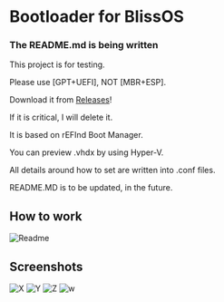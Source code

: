 # Bootloader for BlissOS
### The README.md is being written

This project is for testing.

Please use [GPT+UEFI], NOT [MBR+ESP].

Download it from [Releases](https://github.com/1457384613gh/Bootloader-for-BlissOS/releases)!

If it is critical, I will delete it.

It is based on rEFInd Boot Manager.

You can preview .vhdx by using Hyper-V.

All details around how to set are written into .conf files.

README.MD is to be updated, in the future.
## How to work
![Readme](https://user-images.githubusercontent.com/69227436/221778253-6a9cebf9-7188-4284-a28d-047ad31d7581.png)


## Screenshots
![X](https://user-images.githubusercontent.com/69227436/221778146-67487c0c-ad7b-4bc2-aa60-5e23bab1b1ff.png)
![Y](https://user-images.githubusercontent.com/69227436/221778171-f5b1bdb9-a9ae-4c1a-b0f4-8672162cd634.png)
![Z](https://user-images.githubusercontent.com/69227436/221778199-f84f7170-3453-41c8-bd4e-e8724956fbd6.png)
![w](https://user-images.githubusercontent.com/69227436/221778230-35e0265e-84d2-4fd7-b5f4-a189994c7354.png)
